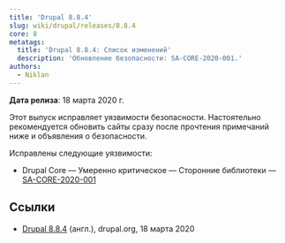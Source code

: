```yaml
---
title: 'Drupal 8.8.4'
slug: wiki/drupal/releases/8.8.4
core: 8
metatags:
  title: 'Drupal 8.8.4: Список изменений'
  description: 'Обновление безопасности: SA-CORE-2020-001.'
authors:
  - Niklan
---
```


**Дата релиза**: 18 марта 2020 г.

Этот выпуск исправляет уязвимости безопасности. Настоятельно рекомендуется обновить сайты сразу после прочтения примечаний ниже и объявления о безопасности.

Исправлены следующие уязвимости:

- Drupal Core — Умеренно критическое — Сторонние библиотеки — [SA-CORE-2020-001](../../../../security/sa-core/2020-001/index.md)

## Ссылки

- [Drupal 8.8.4](https://www.drupal.org/project/drupal/releases/8.8.4) (англ.), drupal.org, 18 марта 2020